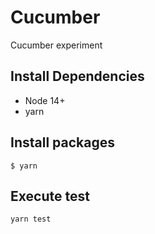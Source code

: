 # Cucumber
Cucumber experiment

## Install Dependencies

* Node 14+
* yarn

## Install packages

`
$ yarn
`

## Execute test

`yarn test`
